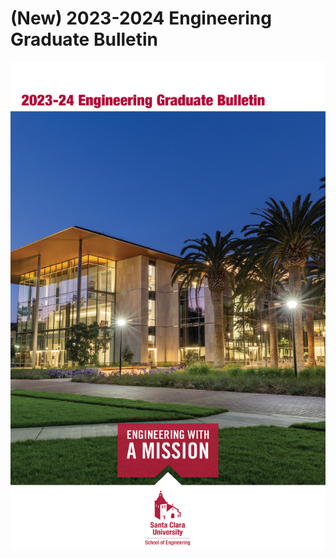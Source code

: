 # (New) 2023-2024 Engineering Graduate Bulletin

![](<.gitbook/assets/Graduate Bulletin Cover 2023.jpeg>)
